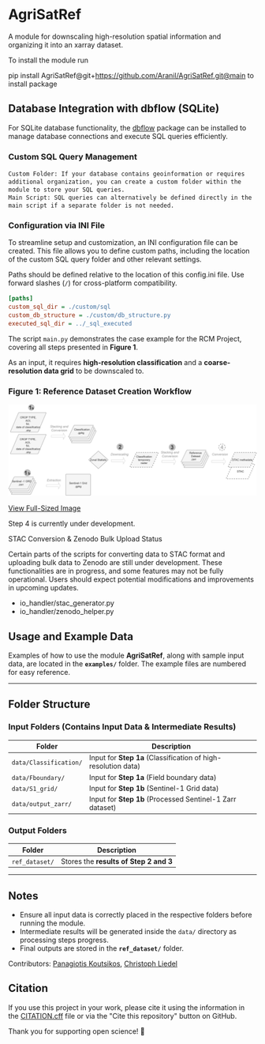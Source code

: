 # AgriSatRef
A module for downscaling high-resolution spatial information and organizing it into an xarray dataset.

To install the module run

pip install AgriSatRef@git+https://github.com/Aranil/AgriSatRef.git@main to install package

## Database Integration with dbflow (SQLite)

For SQLite database functionality, the [dbflow](https://github.com/Aranil/dbflow) package can be installed to manage database connections and execute SQL queries efficiently.
### Custom SQL Query Management

    Custom Folder: If your database contains geoinformation or requires additional organization, you can create a custom folder within the module to store your SQL queries.
    Main Script: SQL queries can alternatively be defined directly in the main script if a separate folder is not needed.


### Configuration via INI File

To streamline setup and customization, an INI configuration file can be created. 
This file allows you to define custom paths, including the location of the custom SQL query folder and other relevant settings.

Paths should be defined relative to the location of this config.ini file.
Use forward slashes (`/`) for cross-platform compatibility.

```ini
[paths]
custom_sql_dir = ./custom/sql
custom_db_structure = ./custom/db_structure.py
executed_sql_dir = ../_sql_executed
```
The script `main.py` demonstrates the case example for the RCM Project, covering all steps presented in **Figure 1**.

As an input, it requires **high-resolution classification** and a **coarse-resolution data grid** to be downscaled to.

### **Figure 1: Reference Dataset Creation Workflow**
![Reference dataset creation workflow](https://github.com/Aranil/AgriSatRef/blob/main/_images/Figure_Workflow_Steps.png)

[View Full-Sized Image](https://github.com/Aranil/AgriSatRef/blob/main/_images/Figure_Workflow_Steps.png)


Step 4 is currently under development.

STAC Conversion & Zenodo Bulk Upload Status

Certain parts of the scripts for converting data to STAC format and uploading bulk data to Zenodo are still under development. These functionalities are in progress, and some features may not be fully operational. Users should expect potential modifications and improvements in upcoming updates.
- io_handler/stac_generator.py
- io_handler/zenodo_helper.py


## Usage and Example Data
Examples of how to use the module **AgriSatRef**, along with sample input data, are located in the **`examples/`** folder. The example files are numbered for easy reference.

---

## Folder Structure

### Input Folders (Contains Input Data & Intermediate Results)
| Folder | Description |
|--------|-------------|
| `data/Classification/` | Input for **Step 1a** (Classification of high-resolution data) |
| `data/Fboundary/` | Input for **Step 1a** (Field boundary data) |
| `data/S1_grid/` | Input for **Step 1b** (Sentinel-1 Grid data) |
| `data/output_zarr/` | Input for **Step 1b** (Processed Sentinel-1 Zarr dataset) |

###  Output Folders
| Folder | Description |
|--------|-------------|
| `ref_dataset/` | Stores the **results of Step 2 and 3** |

---

## Notes
- Ensure all input data is correctly placed in the respective folders before running the module.
- Intermediate results will be generated inside the `data/` directory as processing steps progress.
- Final outputs are stored in the **`ref_dataset/`** folder.


Contributors: [Panagiotis Koutsikos](https://github.com/PanosKoutsikos), 
              [Christoph Liedel](https://github.com/Flunsiana)


## Citation
If you use this project in your work, please cite it using the information in the [CITATION.cff](./CITATION.cff) file or via the "Cite this repository" button on GitHub.

Thank you for supporting open science! 🙌